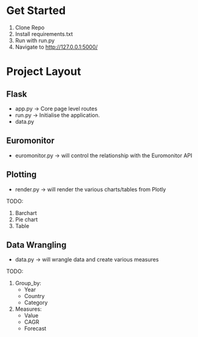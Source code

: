 # Get Started
1. Clone Repo
2. Install requirements.txt
3. Run with run.py
4. Navigate to http://127.0.0.1:5000/

# Project Layout

## Flask
* app.py -> Core page level routes
* run.py -> Initialise the application.
* data.py

## Euromonitor
* euromonitor.py -> will control the relationship with the Euromonitor API

## Plotting
* render.py -> will render the various charts/tables from Plotly

TODO:
1. Barchart
2. Pie chart
3. Table

## Data Wrangling
* data.py -> will wrangle data and create various measures

TODO:
1. Group_by:
    * Year
    * Country
    * Category
2. Measures:
    * Value
    * CAGR
    * Forecast